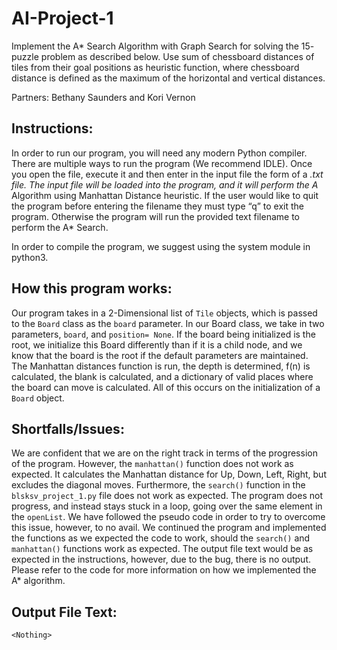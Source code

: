 # AI-Project-1
Implement the A* Search Algorithm with Graph Search for solving the 15- puzzle problem as described below. Use sum of chessboard distances of tiles from their goal positions as heuristic function, where chessboard distance is defined as the maximum of the horizontal and vertical distances.

Partners: Bethany Saunders and Kori Vernon

## Instructions:

In order to run our program, you will need any modern Python compiler. There are multiple ways to run the program (We recommend IDLE). Once you open the file, execute it and then enter in the input file the form of a *.txt file. The input file will be loaded into the program, and it will perform the A* Algorithm using Manhattan Distance heuristic. If the user would like to quit the program before entering the filename they must type “q” to exit the program. Otherwise the program will run the provided text filename to perform the A* Search.

In order to compile the program, we suggest using the system module in python3.

## How this program works:

Our program takes in a 2-Dimensional list of `Tile` objects, which is passed to the `Board` class as the `board` parameter. In our Board class, we take in two parameters, `board`, and `position= None`. If the board being initialized is the root, we initialize this Board differently than if it is a child node, and we know that the board is the root if the default parameters are maintained. The Manhattan distances function is run, the depth is determined, f(n) is calculated, the blank is calculated, and a dictionary of valid places where the board can move is calculated. All of this occurs on the initialization of a `Board` object. 
  
## Shortfalls/Issues:

We are confident that we are on the right track in terms of the progression of the program. However, the `manhattan()` function does not work as expected. It calculates the Manhattan distance for Up, Down, Left, Right, but excludes the diagonal moves. Furthermore, the `search()` function in the `blsksv_project_1.py` file does not work as expected. The program does not progress, and instead stays stuck in a loop, going over the same element in the `openList`. We have followed the pseudo code in order to try to overcome this issue, however, to no avail. We continued the program and implemented the functions as we expected the code to work, should the `search()` and `manhattan()` functions work as expected. The output file text would be as expected in the instructions, however, due to the bug, there is no output. Please refer to the code for more information on how we implemented the A* algorithm. 

## Output File Text:
`<Nothing>`

